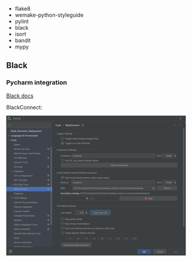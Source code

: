 - flake8
- wemake-python-styleguide
- pylint
- black
- isort
- bandit
- mypy

## Black

### Pycharm integration

[Black docs](https://black.readthedocs.io/en/stable/integrations/editors.html#pycharm-intellij-idea) 

BlackConnect:

<img src="assets/img/pycharm_black_connect.png" width="480"/>
